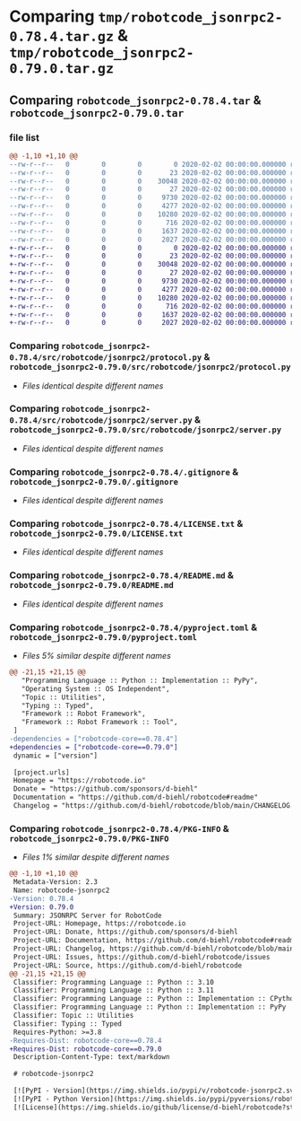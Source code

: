 # Comparing `tmp/robotcode_jsonrpc2-0.78.4.tar.gz` & `tmp/robotcode_jsonrpc2-0.79.0.tar.gz`

## Comparing `robotcode_jsonrpc2-0.78.4.tar` & `robotcode_jsonrpc2-0.79.0.tar`

### file list

```diff
@@ -1,10 +1,10 @@
--rw-r--r--   0        0        0        0 2020-02-02 00:00:00.000000 robotcode_jsonrpc2-0.78.4/src/robotcode/jsonrpc2/__init__.py
--rw-r--r--   0        0        0       23 2020-02-02 00:00:00.000000 robotcode_jsonrpc2-0.78.4/src/robotcode/jsonrpc2/__version__.py
--rw-r--r--   0        0        0    30048 2020-02-02 00:00:00.000000 robotcode_jsonrpc2-0.78.4/src/robotcode/jsonrpc2/protocol.py
--rw-r--r--   0        0        0       27 2020-02-02 00:00:00.000000 robotcode_jsonrpc2-0.78.4/src/robotcode/jsonrpc2/py.typed
--rw-r--r--   0        0        0     9730 2020-02-02 00:00:00.000000 robotcode_jsonrpc2-0.78.4/src/robotcode/jsonrpc2/server.py
--rw-r--r--   0        0        0     4277 2020-02-02 00:00:00.000000 robotcode_jsonrpc2-0.78.4/.gitignore
--rw-r--r--   0        0        0    10280 2020-02-02 00:00:00.000000 robotcode_jsonrpc2-0.78.4/LICENSE.txt
--rw-r--r--   0        0        0      716 2020-02-02 00:00:00.000000 robotcode_jsonrpc2-0.78.4/README.md
--rw-r--r--   0        0        0     1637 2020-02-02 00:00:00.000000 robotcode_jsonrpc2-0.78.4/pyproject.toml
--rw-r--r--   0        0        0     2027 2020-02-02 00:00:00.000000 robotcode_jsonrpc2-0.78.4/PKG-INFO
+-rw-r--r--   0        0        0        0 2020-02-02 00:00:00.000000 robotcode_jsonrpc2-0.79.0/src/robotcode/jsonrpc2/__init__.py
+-rw-r--r--   0        0        0       23 2020-02-02 00:00:00.000000 robotcode_jsonrpc2-0.79.0/src/robotcode/jsonrpc2/__version__.py
+-rw-r--r--   0        0        0    30048 2020-02-02 00:00:00.000000 robotcode_jsonrpc2-0.79.0/src/robotcode/jsonrpc2/protocol.py
+-rw-r--r--   0        0        0       27 2020-02-02 00:00:00.000000 robotcode_jsonrpc2-0.79.0/src/robotcode/jsonrpc2/py.typed
+-rw-r--r--   0        0        0     9730 2020-02-02 00:00:00.000000 robotcode_jsonrpc2-0.79.0/src/robotcode/jsonrpc2/server.py
+-rw-r--r--   0        0        0     4277 2020-02-02 00:00:00.000000 robotcode_jsonrpc2-0.79.0/.gitignore
+-rw-r--r--   0        0        0    10280 2020-02-02 00:00:00.000000 robotcode_jsonrpc2-0.79.0/LICENSE.txt
+-rw-r--r--   0        0        0      716 2020-02-02 00:00:00.000000 robotcode_jsonrpc2-0.79.0/README.md
+-rw-r--r--   0        0        0     1637 2020-02-02 00:00:00.000000 robotcode_jsonrpc2-0.79.0/pyproject.toml
+-rw-r--r--   0        0        0     2027 2020-02-02 00:00:00.000000 robotcode_jsonrpc2-0.79.0/PKG-INFO
```

### Comparing `robotcode_jsonrpc2-0.78.4/src/robotcode/jsonrpc2/protocol.py` & `robotcode_jsonrpc2-0.79.0/src/robotcode/jsonrpc2/protocol.py`

 * *Files identical despite different names*

### Comparing `robotcode_jsonrpc2-0.78.4/src/robotcode/jsonrpc2/server.py` & `robotcode_jsonrpc2-0.79.0/src/robotcode/jsonrpc2/server.py`

 * *Files identical despite different names*

### Comparing `robotcode_jsonrpc2-0.78.4/.gitignore` & `robotcode_jsonrpc2-0.79.0/.gitignore`

 * *Files identical despite different names*

### Comparing `robotcode_jsonrpc2-0.78.4/LICENSE.txt` & `robotcode_jsonrpc2-0.79.0/LICENSE.txt`

 * *Files identical despite different names*

### Comparing `robotcode_jsonrpc2-0.78.4/README.md` & `robotcode_jsonrpc2-0.79.0/README.md`

 * *Files identical despite different names*

### Comparing `robotcode_jsonrpc2-0.78.4/pyproject.toml` & `robotcode_jsonrpc2-0.79.0/pyproject.toml`

 * *Files 5% similar despite different names*

```diff
@@ -21,15 +21,15 @@
   "Programming Language :: Python :: Implementation :: PyPy",
   "Operating System :: OS Independent",
   "Topic :: Utilities",
   "Typing :: Typed",
   "Framework :: Robot Framework",
   "Framework :: Robot Framework :: Tool",
 ]
-dependencies = ["robotcode-core==0.78.4"]
+dependencies = ["robotcode-core==0.79.0"]
 dynamic = ["version"]
 
 [project.urls]
 Homepage = "https://robotcode.io"
 Donate = "https://github.com/sponsors/d-biehl"
 Documentation = "https://github.com/d-biehl/robotcode#readme"
 Changelog = "https://github.com/d-biehl/robotcode/blob/main/CHANGELOG.md"
```

### Comparing `robotcode_jsonrpc2-0.78.4/PKG-INFO` & `robotcode_jsonrpc2-0.79.0/PKG-INFO`

 * *Files 1% similar despite different names*

```diff
@@ -1,10 +1,10 @@
 Metadata-Version: 2.3
 Name: robotcode-jsonrpc2
-Version: 0.78.4
+Version: 0.79.0
 Summary: JSONRPC Server for RobotCode
 Project-URL: Homepage, https://robotcode.io
 Project-URL: Donate, https://github.com/sponsors/d-biehl
 Project-URL: Documentation, https://github.com/d-biehl/robotcode#readme
 Project-URL: Changelog, https://github.com/d-biehl/robotcode/blob/main/CHANGELOG.md
 Project-URL: Issues, https://github.com/d-biehl/robotcode/issues
 Project-URL: Source, https://github.com/d-biehl/robotcode
@@ -21,15 +21,15 @@
 Classifier: Programming Language :: Python :: 3.10
 Classifier: Programming Language :: Python :: 3.11
 Classifier: Programming Language :: Python :: Implementation :: CPython
 Classifier: Programming Language :: Python :: Implementation :: PyPy
 Classifier: Topic :: Utilities
 Classifier: Typing :: Typed
 Requires-Python: >=3.8
-Requires-Dist: robotcode-core==0.78.4
+Requires-Dist: robotcode-core==0.79.0
 Description-Content-Type: text/markdown
 
 # robotcode-jsonrpc2
 
 [![PyPI - Version](https://img.shields.io/pypi/v/robotcode-jsonrpc2.svg)](https://pypi.org/project/robotcode-jsonrpc2)
 [![PyPI - Python Version](https://img.shields.io/pypi/pyversions/robotcode-jsonrpc2.svg)](https://pypi.org/project/robotcode-jsonrpc2)
 [![License](https://img.shields.io/github/license/d-biehl/robotcode?style=flat&logo=apache)](https://github.com/d-biehl/robotcode/blob/master/LICENSE.txt)
```

